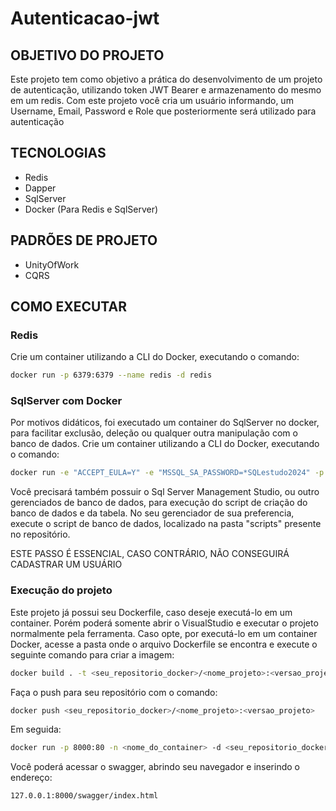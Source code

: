 # Autenticacao-jwt

## OBJETIVO DO PROJETO
Este projeto tem como objetivo a prática do desenvolvimento de um projeto de autenticação, utilizando token JWT Bearer e armazenamento do mesmo em um redis. Com este projeto você cria um usuário informando, um Username, Email, Password e Role que posteriormente será utilizado para autenticação

## TECNOLOGIAS
 - Redis
 - Dapper
 - SqlServer
 - Docker (Para Redis e SqlServer)

## PADRÕES DE PROJETO
 - UnityOfWork
 - CQRS

## COMO EXECUTAR

### Redis
Crie um container utilizando a CLI do Docker, executando o comando:

```bash
docker run -p 6379:6379 --name redis -d redis
```

### SqlServer com Docker

Por motivos didáticos, foi executado um container do SqlServer no docker, para facilitar exclusão, deleção ou qualquer outra manipulação com o banco de dados.
Crie um container utilizando a CLI do Docker, executando o comando:

```bash
docker run -e "ACCEPT_EULA=Y" -e "MSSQL_SA_PASSWORD=*SQLestudo2024" -p 14444:1433 --name sql-estudo --hostname sql-estudo -d mcr.microsoft.com/mssql/server:2022-latest
```

Você precisará também possuir o Sql Server Management Studio, ou outro gerenciados de banco de dados, para execução do script de criação do banco de dados e da tabela.
No seu gerenciador de sua preferencia, execute o script de banco de dados, localizado na pasta "scripts" presente no repositório.

ESTE PASSO É ESSENCIAL, CASO CONTRÁRIO, NÃO CONSEGUIRÁ CADASTRAR UM USUÁRIO

### Execução do projeto
Este projeto já possui seu Dockerfile, caso deseje executá-lo em um container. Porém poderá somente abrir o VisualStudio e executar o projeto normalmente pela ferramenta. 
Caso opte, por executá-lo em um container Docker, acesse a pasta onde o arquivo Dockerfile se encontra e execute o seguinte comando para criar a imagem:

```bash
docker build . -t <seu_repositorio_docker>/<nome_projeto>:<versao_projeto>
```

Faça o push para seu repositório com o comando:

```bash
docker push <seu_repositorio_docker>/<nome_projeto>:<versao_projeto>
```

Em seguida:
```bash
docker run -p 8000:80 -n <nome_do_container> -d <seu_repositorio_docker>/<nome_projeto>:<versao_projeto>
```

Você poderá acessar o swagger, abrindo seu navegador e inserindo o endereço:

```bash
127.0.0.1:8000/swagger/index.html